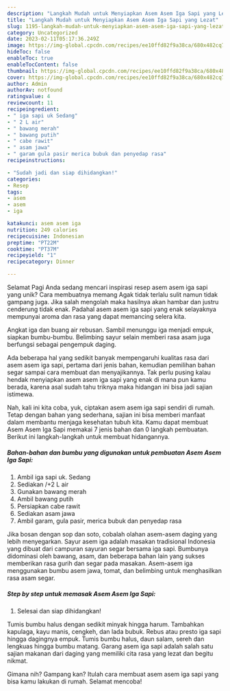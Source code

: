 ```yaml
---
description: "Langkah Mudah untuk Menyiapkan Asem Asem Iga Sapi yang Lezat"
title: "Langkah Mudah untuk Menyiapkan Asem Asem Iga Sapi yang Lezat"
slug: 1195-langkah-mudah-untuk-menyiapkan-asem-asem-iga-sapi-yang-lezat
category: Uncategorized
date: 2023-02-11T05:17:36.249Z
image: https://img-global.cpcdn.com/recipes/ee10ffd82f9a38ca/680x482cq70/asem-asem-iga-sapi-foto-resep-utama.jpg
hideToc: false
enableToc: true
enableTocContent: false
thumbnail: https://img-global.cpcdn.com/recipes/ee10ffd82f9a38ca/680x482cq70/asem-asem-iga-sapi-foto-resep-utama.jpg
cover: https://img-global.cpcdn.com/recipes/ee10ffd82f9a38ca/680x482cq70/asem-asem-iga-sapi-foto-resep-utama.jpg
author: Admin
authorAv: notfound
ratingvalue: 4
reviewcount: 11
recipeingredient:
- " iga sapi uk Sedang"
- " 2 L air"
- " bawang merah"
- " bawang putih"
- " cabe rawit"
- " asam jawa"
- " garam gula pasir merica bubuk dan penyedap rasa"
recipeinstructions:

- "Sudah jadi dan siap dihidangkan!"
categories:
- Resep
tags:
- asem
- asem
- iga

katakunci: asem asem iga 
nutrition: 249 calories
recipecuisine: Indonesian
preptime: "PT22M"
cooktime: "PT37M"
recipeyield: "1"
recipecategory: Dinner

---
```



Selamat Pagi Anda sedang mencari inspirasi resep asem asem iga sapi yang unik? Cara membuatnya memang Agak tidak terlalu sulit namun tidak gampang juga. Jika salah mengolah maka hasilnya akan hambar dan justru cenderung tidak enak. Padahal asem asem iga sapi yang enak selayaknya mempunyai aroma dan rasa yang dapat memancing selera kita.


Angkat iga dan buang air rebusan. Sambil menunggu iga menjadi empuk, siapkan bumbu-bumbu. Belimbing sayur selain memberi rasa asam juga berfungsi sebagai pengempuk daging.

Ada beberapa hal yang sedikit banyak mempengaruhi kualitas rasa dari asem asem iga sapi, pertama dari jenis bahan, kemudian pemilihan bahan segar sampai cara membuat dan menyajikannya. Tak perlu pusing kalau hendak menyiapkan asem asem iga sapi yang enak di mana pun kamu berada, karena asal sudah tahu triknya maka hidangan ini bisa jadi sajian istimewa.


Nah, kali ini kita coba, yuk, ciptakan asem asem iga sapi sendiri di rumah. Tetap dengan bahan yang sederhana, sajian ini bisa memberi manfaat dalam membantu menjaga kesehatan tubuh kita. Kamu dapat membuat Asem Asem Iga Sapi memakai 7 jenis bahan dan 0 langkah pembuatan. Berikut ini langkah-langkah untuk membuat hidangannya.

<!--inarticleads1-->

##### Bahan-bahan dan bumbu yang digunakan untuk pembuatan Asem Asem Iga Sapi:

1. Ambil  iga sapi uk. Sedang
1. Sediakan  /+2 L air
1. Gunakan  bawang merah
1. Ambil  bawang putih
1. Persiapkan  cabe rawit
1. Sediakan  asam jawa
1. Ambil  garam, gula pasir, merica bubuk dan penyedap rasa


Jika bosan dengan sop dan soto, cobalah olahan asem-asem daging yang lebih menyegarkan. Sayur asem iga adalah masakan tradisional Indonesia yang dibuat dari campuran sayuran segar bersama iga sapi. Bumbunya didominasi oleh bawang, asam, dan beberapa bahan lain yang sukses memberikan rasa gurih dan segar pada masakan. Asem-asem iga menggunakan bumbu asem jawa, tomat, dan belimbing untuk menghasilkan rasa asam segar. 

<!--inarticleads2-->

##### Step by step untuk memasak Asem Asem Iga Sapi:


1. Selesai dan siap dihidangkan!

Tumis bumbu halus dengan sedikit minyak hingga harum. Tambahkan kapulaga, kayu manis, cengkeh, dan lada bubuk. Rebus atau presto iga sapi hingga dagingnya empuk. Tumis bumbu halus, daun salam, sereh dan lengkuas hingga bumbu matang. Garang asem iga sapi adalah salah satu sajian makanan dari daging yang memiliki cita rasa yang lezat dan begitu nikmat. 

Gimana nih? Gampang kan? Itulah cara membuat asem asem iga sapi yang bisa kamu lakukan di rumah. Selamat mencoba!
